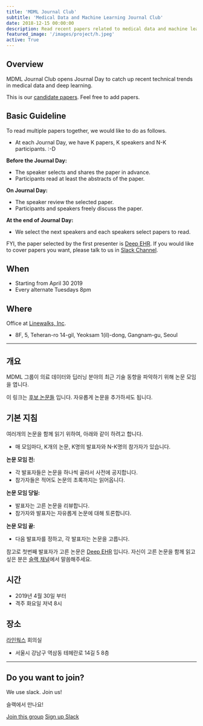 ```yaml
---
title: 'MDML Journal Club'
subtitle: 'Medical Data and Machine Learning Journal Club'
date: 2018-12-15 00:00:00
description: Read recent papers related to medical data and machine learning
featured_image: '/images/project/h.jpeg'
active: True
---
```


## Overview

MDML Journal Club opens Journal Day to catch up recent technical trends in medical data and deep learning.

This is our [candidate papers](https://github.com/hurcy/awesome-ehr-deeplearning).
Feel free to add papers.

## Basic Guideline

To read multiple papers together, we would like to do as follows. 
* At each Journal Day, we have K papers, K speakers and N-K participants. :-D

**Before the Journal Day:**
* The speaker selects and shares the paper in advance.
* Participants read at least the abstracts of the paper.

**On Journal Day:**
* The speaker review the selected paper.
* Participants and speakers freely discuss the paper.

**At the end of Journal Day:**
* We select the next speakers and each speakers select papers to read.

FYI, the paper selected by the first presenter is [Deep EHR](https://arxiv.org/abs/1706.03446).
If you would like to cover papers you want, please talk to us in [Slack Channel](https://seoulai.slack.com/messages/CHVDLF7QC).

## When
* Starting from April 30 2019
* Every alternate Tuesdays 8pm

## Where
Office at [Linewalks, Inc](https://linewalks.com/).
* 8F, 5, Teheran-ro 14-gil, Yeoksam 1(il)-dong, Gangnam-gu, Seoul

---

## 개요

MDML 그룹이 의료 데이터와 딥러닝 분야의 최근 기술 동향을 파악하기 위해 논문 모임을 엽니다.

이 링크는 [후보 논문들](https://github.com/hurcy/awesome-ehr-deeplearning) 입니다.
자유롭게 논문을 추가하셔도 됩니다.

## 기본 지침

여러개의 논문을 함께 읽기 위하여, 아래와 같이 하려고 합니다.
* 매 모임마다, K개의 논문, K명의 발표자와 N-K명의 참가자가 있습니다.

**논문 모임 전:**
* 각 발표자들은 논문을 하나씩 골라서 사전에 공지합니다.
* 참가자들은 적어도 논문의 초록까지는 읽어옵니다.

**논문 모임 당일:**
* 발표자는 고른 논문을 리뷰합니다.
* 참가자와 발표자는 자유롭게 논문에 대해 토론합니다.

**논문 모임 끝:**
* 다음 발표자를 정하고, 각 발표자는 논문을 고릅니다.

참고로 첫번째 발표자가 고른 논문은 [Deep EHR](https://arxiv.org/abs/1706.03446) 입니다. 
자신이 고른 논문을 함께 읽고 싶은 분은 [슬랙 채널](https://seoulai.slack.com/messages/CHVDLF7QC)에서 말씀해주세요.

## 시간
* 2019년 4월 30일 부터
* 격주 화요일 저녁 8시

## 장소
[라인웍스](https://linewalks.com/) 회의실
* 서울시 강남구 역삼동 테헤란로 14길 5 8층 

---

## Do you want to join?

We use slack. Join us!

슬랙에서 만나요!

<a href="https://seoulai.slack.com/messages/CHVDLF7QC" class="button button--large">Join this group</a>
<a href="https://seoulai.herokuapp.com/" class="button button--large">Sign up Slack</a>
